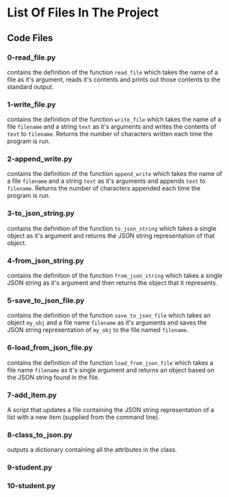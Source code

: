 # List Of Files In The Project

## Code Files

### 0-read_file.py
contains the definition of the function `read_file` which takes the name of a file as it's argument, reads it's contents and prints out those contents to the standard output.

### 1-write_file.py
contains the definition of the function `write_file` which takes the name of a file `filename` and a string `text` as it's arguments and writes the contents of `text` to `filename`. Returns the number of characters written each time the program is run.

### 2-append_write.py
contains the definition of the function `append_write` which takes the name of a file `filename` and a string `text` as it's arguments and appends `text` to `filename`. Returns the number of characters appended each time the program is run.

### 3-to_json_string.py
contains the definition of the function `to_json_string` which takes a single object as it's argument and returns the JSON string representation of that object.

### 4-from_json_string.py
contains the definition of the function `from_json_string` which takes a single JSON string as it's argument and then returns the object that it represents.

### 5-save_to_json_file.py
contains the definition of the function `save_to_json_file` which takes an object `my_obj` and a file name `filename` as it's arguments and saves the JSON string representation of `my_obj` to the file named `filename`.

### 6-load_from_json_file.py
contains the definition of the  function `load_from_json_file` which takes a file name `filename` as it's single argument and returns an object based on the JSON string found in the file.

### 7-add_item.py
A script that updates a file containing the JSON string representation of a list with a new item (supplied from the command line).

### 8-class_to_json.py
outputs a dictionary containing all the attributes in the class.

### 9-student.py

### 10-student.py

###     
